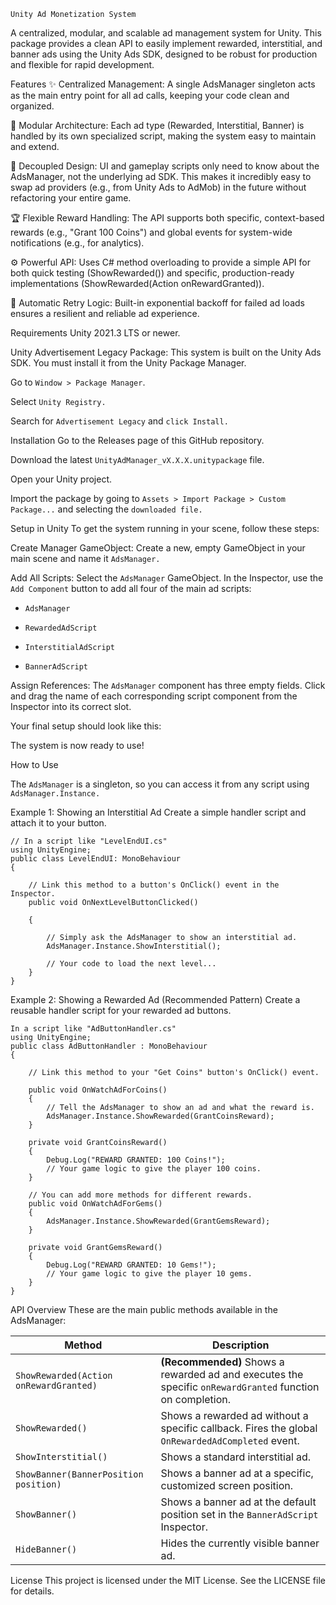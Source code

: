     Unity Ad Monetization System
A centralized, modular, and scalable ad management system for Unity. This package provides a clean API to easily implement rewarded, interstitial, and banner ads using the Unity Ads SDK, designed to be robust for production and flexible for rapid development.

Features
✨ Centralized Management: A single AdsManager singleton acts as the main entry point for all ad calls, keeping your code clean and organized.

🧩 Modular Architecture: Each ad type (Rewarded, Interstitial, Banner) is handled by its own specialized script, making the system easy to maintain and extend.

🔌 Decoupled Design: UI and gameplay scripts only need to know about the AdsManager, not the underlying ad SDK. This makes it incredibly easy to swap ad providers (e.g., from Unity Ads to AdMob) in the future without refactoring your entire game.

🏆 Flexible Reward Handling: The API supports both specific, context-based rewards (e.g., "Grant 100 Coins") and global events for system-wide notifications (e.g., for analytics).

⚙️ Powerful API: Uses C# method overloading to provide a simple API for both quick testing (ShowRewarded()) and specific, production-ready implementations (ShowRewarded(Action onRewardGranted)).

🔁 Automatic Retry Logic: Built-in exponential backoff for failed ad loads ensures a resilient and reliable ad experience.

Requirements
Unity 2021.3 LTS or newer.

Unity Advertisement Legacy Package: This system is built on the Unity Ads SDK. You must install it from the Unity Package Manager.

Go to `Window > Package Manager`.

Select `Unity Registry.`

Search for `Advertisement Legacy` and `click Install.`

Installation
Go to the Releases page of this GitHub repository.

Download the latest `UnityAdManager_vX.X.X.unitypackage` file.

Open your Unity project.

Import the package by going to `Assets > Import Package > Custom Package...` and selecting the `downloaded file.`

Setup in Unity
To get the system running in your scene, follow these steps:

Create Manager GameObject: Create a new, empty GameObject in your main scene and name it `AdsManager.`

Add All Scripts: Select the `AdsManager` GameObject. In the Inspector, use the `Add Component` button to add all four of the main ad scripts:

* `AdsManager`

* `RewardedAdScript`

* `InterstitialAdScript`

* `BannerAdScript`

Assign References: The `AdsManager` component has three empty fields. Click and drag the name of each corresponding script component from the Inspector into its correct slot.

Your final setup should look like this:

The system is now ready to use!

How to Use


The `AdsManager` is a singleton, so you can access it from any script using `AdsManager.Instance.`

Example 1: Showing an Interstitial Ad
Create a simple handler script and attach it to your button.

```
// In a script like "LevelEndUI.cs"
using UnityEngine;
public class LevelEndUI: MonoBehaviour
{

    // Link this method to a button's OnClick() event in the Inspector.
    public void OnNextLevelButtonClicked()
    
    {
    
        // Simply ask the AdsManager to show an interstitial ad.
        AdsManager.Instance.ShowInterstitial();
        
        // Your code to load the next level...
    }
}

```

Example 2: Showing a Rewarded Ad (Recommended Pattern)
Create a reusable handler script for your rewarded ad buttons.
```
In a script like "AdButtonHandler.cs"
using UnityEngine;
public class AdButtonHandler : MonoBehaviour
{

    // Link this method to your "Get Coins" button's OnClick() event.
    
    public void OnWatchAdForCoins()
    {
        // Tell the AdsManager to show an ad and what the reward is.
        AdsManager.Instance.ShowRewarded(GrantCoinsReward);
    }

    private void GrantCoinsReward()
    {
        Debug.Log("REWARD GRANTED: 100 Coins!");
        // Your game logic to give the player 100 coins.
    }

    // You can add more methods for different rewards.
    public void OnWatchAdForGems()
    {
        AdsManager.Instance.ShowRewarded(GrantGemsReward);
    }

    private void GrantGemsReward()
    {
        Debug.Log("REWARD GRANTED: 10 Gems!");
        // Your game logic to give the player 10 gems.
    }
}
```

API Overview
These are the main public methods available in the AdsManager:

| Method                                  | Description                                                                                             |
| --------------------------------------- | ------------------------------------------------------------------------------------------------------- |
| `ShowRewarded(Action onRewardGranted)`  | **(Recommended)** Shows a rewarded ad and executes the specific `onRewardGranted` function on completion. |
| `ShowRewarded()`                        | Shows a rewarded ad without a specific callback. Fires the global `OnRewardedAdCompleted` event.        |
| `ShowInterstitial()`                    | Shows a standard interstitial ad.                                                                       |
| `ShowBanner(BannerPosition position)`   | Shows a banner ad at a specific, customized screen position.                                            |
| `ShowBanner()`                          | Shows a banner ad at the default position set in the `BannerAdScript` Inspector.                        |
| `HideBanner()`                          | Hides the currently visible banner ad.                                                                  |



License
This project is licensed under the MIT License. See the LICENSE file for details.
